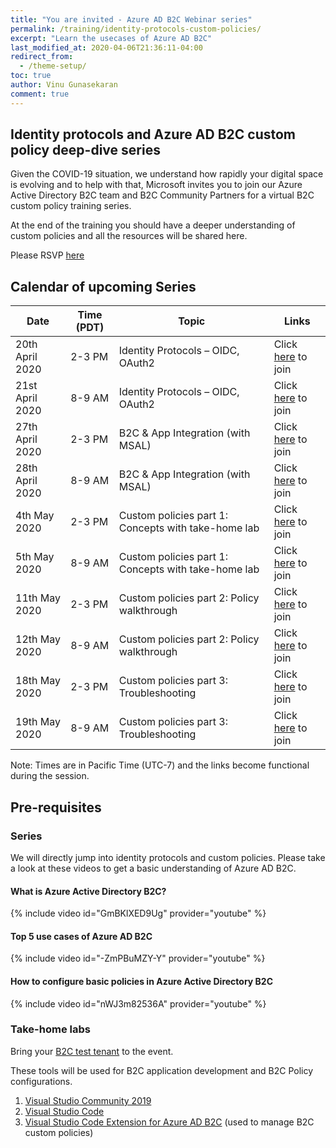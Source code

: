 ```yaml
---
title: "You are invited - Azure AD B2C Webinar series"
permalink: /training/identity-protocols-custom-policies/
excerpt: "Learn the usecases of Azure AD B2C"
last_modified_at: 2020-04-06T21:36:11-04:00
redirect_from:
  - /theme-setup/
toc: true
author: Vinu Gunasekaran
comment: true
---
```


## Identity protocols and Azure AD B2C custom policy deep-dive series

Given the COVID-19 situation, we understand how rapidly your digital space is evolving and to help with that, Microsoft invites you to join our Azure Active Directory B2C team and B2C Community Partners for a virtual B2C custom policy training series.

At the end of the training you should have a deeper understanding of custom policies and all the resources will be shared here.

Please RSVP [here](http://aka.ms/B2Cprecallsurvey)

## Calendar of upcoming Series

Date  |Time (PDT)   |Topic   |  Links
--|---|---|--
20th April 2020  |  2-3 PM | Identity Protocols – OIDC, OAuth2  |  Click [here](https://aka.ms/B2CWebinar-Week1-TimeZone1) to join
  21st April 2020 |  8-9 AM |  Identity Protocols – OIDC, OAuth2 |  Click [here](https://aka.ms/B2CWebinar-Week1-TimeZone2) to join
27th April 2020  |  2-3 PM |  B2C & App Integration (with MSAL) |  Click [here](https://aka.ms/B2CWebinar-Week2-TimeZone1) to join
28th April 2020 |  8-9 AM |  B2C & App Integration (with MSAL) |  Click [here](https://aka.ms/B2CWebinar-Week2-TimeZone2) to join
4th May 2020  |  2-3 PM |  Custom policies part 1: Concepts with take-home lab |  Click [here](https://aka.ms/B2CWebinar-Week3-TimeZone1) to join
5th May 2020  |  8-9 AM |  Custom policies part 1: Concepts with take-home lab |  Click [here](https://aka.ms/B2CWebinar-Week3-TimeZone2) to join
11th May 2020  | 2-3 PM  | Custom policies part 2: Policy walkthrough    |  Click [here](https://aka.ms/B2CWebinar-Week4-TimeZone1) to join
12th May 2020  |  8-9 AM |  Custom policies part 2: Policy walkthrough   |  Click [here](https://aka.ms/B2CWebinar-Week4-TimeZone2) to join
18th May 2020  |  2-3 PM | Custom policies part 3: Troubleshooting  |  Click [here](https://aka.ms/B2CWebinar-Week5-TimeZone1) to join
19th May 2020  | 8-9 AM  |  Custom policies part 3: Troubleshooting |  Click [here](https://aka.ms/B2CWebinar-Week5-TimeZone2) to join

Note: Times are in Pacific Time (UTC-7)  and the links become functional during the session.

## Pre-requisites

### Series

We will directly jump into identity protocols and custom policies. Please take a look at these videos to get a basic understanding of Azure AD B2C.

#### What is Azure Active Directory B2C?
{% include video id="GmBKlXED9Ug" provider="youtube" %}

#### Top 5 use cases of Azure AD B2C
{% include video id="-ZmPBuMZY-Y" provider="youtube" %}

#### How to configure basic policies in Azure Active Directory B2C
{% include video id="nWJ3m82536A" provider="youtube" %}


### Take-home labs
Bring your [B2C test tenant](https://docs.microsoft.com/en-us/azure/active-directory-b2c/tutorial-create-tenant) to the event.

These tools will be used for B2C application development and B2C Policy configurations.
1. [Visual Studio Community 2019](https://visualstudio.microsoft.com/thank-you-downloading-visual-studio/?sku=Community&rel=16)
2. [Visual Studio Code](https://code.visualstudio.com/download)
3. [Visual Studio Code Extension for Azure AD B2C](https://marketplace.visualstudio.com/items?itemName=AzureADB2CTools.aadb2c) (used to manage B2C custom policies)
